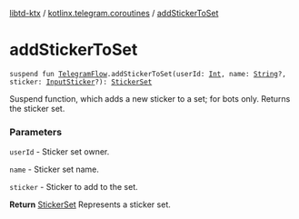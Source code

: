 [libtd-ktx](../index.md) / [kotlinx.telegram.coroutines](index.md) / [addStickerToSet](./add-sticker-to-set.md)

# addStickerToSet

`suspend fun `[`TelegramFlow`](../kotlinx.telegram.core/-telegram-flow/index.md)`.addStickerToSet(userId: `[`Int`](https://kotlinlang.org/api/latest/jvm/stdlib/kotlin/-int/index.html)`, name: `[`String`](https://kotlinlang.org/api/latest/jvm/stdlib/kotlin/-string/index.html)`?, sticker: `[`InputSticker`](https://tdlibx.github.io/td/docs/org/drinkless/td/libcore/telegram/TdApi/InputSticker.html)`?): `[`StickerSet`](https://tdlibx.github.io/td/docs/org/drinkless/td/libcore/telegram/TdApi/StickerSet.html)

Suspend function, which adds a new sticker to a set; for bots only. Returns the sticker set.

### Parameters

`userId` - Sticker set owner.

`name` - Sticker set name.

`sticker` - Sticker to add to the set.

**Return**
[StickerSet](https://tdlibx.github.io/td/docs/org/drinkless/td/libcore/telegram/TdApi/StickerSet.html) Represents a sticker set.

